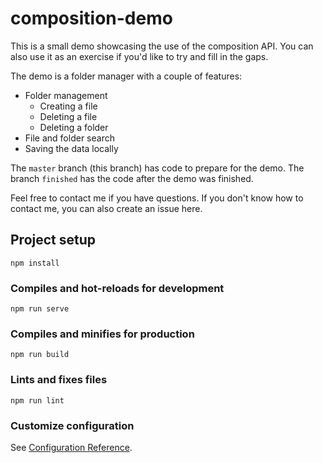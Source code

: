 # composition-demo

This is a small demo showcasing the use of the composition API.
You can also use it as an exercise if you'd like to try and fill in the gaps.

The demo is a folder manager with a couple of features:

* Folder management
  * Creating a file
  * Deleting a file
  * Deleting a folder
* File and folder search
* Saving the data locally

The `master` branch (this branch) has code to prepare for the demo.
The branch `finished` has the code after the demo was finished.

Feel free to contact me if you have questions.
If you don't know how to contact me, you can also create an issue here.

## Project setup
```
npm install
```

### Compiles and hot-reloads for development
```
npm run serve
```

### Compiles and minifies for production
```
npm run build
```

### Lints and fixes files
```
npm run lint
```

### Customize configuration
See [Configuration Reference](https://cli.vuejs.org/config/).
